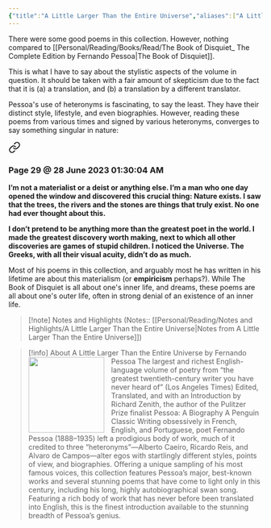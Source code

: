 ```yaml
---
{"title":"A Little Larger Than the Entire Universe","aliases":["A Little Larger Than the Entire Universe"],"authors":["Fernando Pessoa"],"publisher":"National Geographic Books","publish":"2006-04-04","pages":0,"isbn10":"0143039555","isbn13":"9780143039556","rating":3.5,"reviewed":true,"cover":"https://images-na.ssl-images-amazon.com/images/S/compressed.photo.goodreads.com/books/1469988212i/63116.jpg","read_count":"1","tags":["book","Poetry"],"log":[{"status":"Read","timestamp":"2023-07-08T20:04:29+06:00"},{"status":"In Progress","timestamp":"2023-07-01T22:47:03+06:00"}],"created":"2023-06-30T22:46:11+06:00","updated":"2023-09-10T14:02:39+06:00","status":"Read","dg-metatags":{"og:image":"https://images-na.ssl-images-amazon.com/images/S/compressed.photo.goodreads.com/books/1469988212i/63116.jpg\""},"dg-publish":true,"dg-note-icon":2,"dg-path":"Reading/Books/Read/A Little Larger Than the Entire Universe by Fernando Pessoa.md","permalink":"/reading/books/read/a-little-larger-than-the-entire-universe-by-fernando-pessoa/","metatags":{"og:image":"https://images-na.ssl-images-amazon.com/images/S/compressed.photo.goodreads.com/books/1469988212i/63116.jpg\""},"dgPassFrontmatter":true,"noteIcon":2}
---
```


There were some good poems in this collection. However, nothing compared to [[Personal/Reading/Books/Read/The Book of Disquiet_ The Complete Edition by Fernando Pessoa\|The Book of Disquiet]].

This is what I have to say about the stylistic aspects of the volume in question. It should be taken with a fair amount of skepticism due to the fact that it is (a) a translation, and (b) a translation by a different translator.

Pessoa's use of heteronyms is fascinating, to say the least. They have their distinct style, lifestyle, and even biographies. However, reading these poems from various times and signed by various heteronyms, converges to say something singular in nature:


<div class="transclusion internal-embed is-loaded"><a class="markdown-embed-link" href="/reading/notes-and-highlights/a-little-larger-than-the-entire-universe/#page-29-28-june-2023-01-30-04-am" aria-label="Open link"><svg xmlns="http://www.w3.org/2000/svg" width="24" height="24" viewBox="0 0 24 24" fill="none" stroke="currentColor" stroke-width="2" stroke-linecap="round" stroke-linejoin="round" class="svg-icon lucide-link"><path d="M10 13a5 5 0 0 0 7.54.54l3-3a5 5 0 0 0-7.07-7.07l-1.72 1.71"></path><path d="M14 11a5 5 0 0 0-7.54-.54l-3 3a5 5 0 0 0 7.07 7.07l1.71-1.71"></path></svg></a><div class="markdown-embed">



### Page 29 @ 28 June 2023 01:30:04 AM
**I’m not a materialist or a deist or anything else. I’m a man who one day opened the window and discovered this crucial thing: Nature exists. I saw that the trees, the rivers and the stones are things that truly exist. No one had ever thought about this.**

**I don’t pretend to be anything more than the greatest poet in the world. I made the greatest discovery worth making, next to which all other discoveries are games of stupid children. I noticed the Universe. The Greeks, with all their visual acuity, didn’t do as much.**


</div></div>


Most of his poems in this collection, and arguably most he has written in his lifetime are about this materialism (or **empiricism** perhaps?). While The Book of Disquiet is all about one's inner life, and dreams, these poems are all about one's outer life, often in strong denial of an existence of an inner life.

> [!note] Notes and Highlights
> (Notes:: [[Personal/Reading/Notes and Highlights/A Little Larger Than the Entire Universe\|Notes from A Little Larger Than the Entire Universe]])

> [!info] About A Little Larger Than the Entire Universe by Fernando Pessoa
> <img src="https://images-na.ssl-images-amazon.com/images/S/compressed.photo.goodreads.com/books/1469988212i/63116.jpg" style="float: left; width: 150px; height: auto; margin-right: 1em;" /> The largest and richest English-language volume of poetry from “the greatest twentieth-century writer you have never heard of” (Los Angeles Times) Edited, Translated, and with an Introduction by Richard Zenith, the author of the Pulitzer Prize finalist Pessoa: A Biography A Penguin Classic Writing obsessively in French, English, and Portuguese, poet Fernando Pessoa (1888–1935) left a prodigious body of work, much of it credited to three “heteronyms”―Alberto Caeiro, Ricardo Reis, and Alvaro de Campos―alter egos with startlingly different styles, points of view, and biographies. Offering a unique sampling of his most famous voices, this collection features Pessoa’s major, best-known works and several stunning poems that have come to light only in this century, including his long, highly autobiographical swan song. Featuring a rich body of work that has never before been translated into English, this is the finest introduction available to the stunning breadth of Pessoa’s genius.